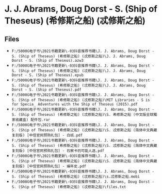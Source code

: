 # J. J. Abrams, Doug Dorst - S. (Ship of Theseus) (希修斯之船) (忒修斯之船)

## Files

- `F:/5000G电子书\2021书籍更新\-03抖音推荐书籍\J. J. Abrams, Doug Dorst - S. (Ship of Theseus) (希修斯之船) (忒修斯之船)\J. J. Abrams, Doug Dorst - S. (Ship of Theseus).azw3`
- `F:/5000G电子书\2021书籍更新\-03抖音推荐书籍\J. J. Abrams, Doug Dorst - S. (Ship of Theseus) (希修斯之船) (忒修斯之船)\J. J. Abrams, Doug Dorst - S. (Ship of Theseus).epub`
- `F:/5000G电子书\2021书籍更新\-03抖音推荐书籍\J. J. Abrams, Doug Dorst - S. (Ship of Theseus) (希修斯之船) (忒修斯之船)\J. J. Abrams, Doug Dorst - S. (Ship of Theseus).pdf`
- `F:/5000G电子书\2021书籍更新\-03抖音推荐书籍\J. J. Abrams, Doug Dorst - S. (Ship of Theseus) (希修斯之船) (忒修斯之船)\MIT Libraries - S is for Specia_ Adventures with the Ship of Theseus (2015).pdf`
- `F:/5000G电子书\2021书籍更新\-03抖音推荐书籍\J. J. Abrams, Doug Dorst - S. (Ship of Theseus) (希修斯之船) (忒修斯之船)\S. 希修斯之船 (中文版全球獨家收藏盒) 配件包.rar`
- `F:/5000G电子书\2021书籍更新\-03抖音推荐书籍\J. J. Abrams, Doug Dorst - S. (Ship of Theseus) (希修斯之船) (忒修斯之船)\S. 忒修斯之船 (简体中文典藏复刻版) [中信官网预购礼包] - 白纸.pdf`
- `F:/5000G电子书\2021书籍更新\-03抖音推荐书籍\J. J. Abrams, Doug Dorst - S. (Ship of Theseus) (希修斯之船) (忒修斯之船)\S. 忒修斯之船 (简体中文典藏复刻版) [中信官网预购礼包] - 石察卡的可能人选.pdf`
- `F:/5000G电子书\2021书籍更新\-03抖音推荐书籍\J. J. Abrams, Doug Dorst - S. (Ship of Theseus) (希修斯之船) (忒修斯之船)\S. 忒修斯之船 (简体中文典藏复刻版) [中信官网预购礼包] - 编年史.pdf`
- `F:/5000G电子书\2021书籍更新\-03抖音推荐书籍\J. J. Abrams, Doug Dorst - S. (Ship of Theseus) (希修斯之船) (忒修斯之船)\s.忒修斯之船.mobi`
- `F:/5000G电子书\2021书籍更新\-03抖音推荐书籍\J. J. Abrams, Doug Dorst - S. (Ship of Theseus) (希修斯之船) (忒修斯之船)\files.txt`
